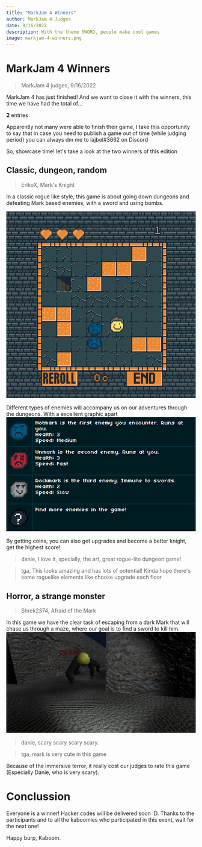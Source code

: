 ```yaml
---
title: "MarkJam 4 Winners"
author: MarkJam 4 Judges
date: 9/16/2022
description: With the theme SWORD, people make cool games
image: markjam-4-winners.png
---
```


# MarkJam 4 Winners
> MarkJam 4 judges, 9/16/2022

MarkJam 4 has just finished! And we want to close it with the winners, this time we have had the total of...

**2** entries

Apparently not many were able to finish their game, I take this opportunity to say that in case you need to publish a game out of time (while judging period) you can always dm me to lajbel#3662 on Discord

So, showcase time! let's take a look at the two winners of this edition

## Classic, dungeon, random
> ErikoX, Mark's Knight

In a classic rogue like style, this game is about going down dungeons and defeating Mark based enemies, with a sword and using bombs.

![](markjam-4-winners/image_1.gif)

Different types of enemies will accompany us on our adventures through the dungeons. With a excellent
graphic apart
![](markjam-4-winners/image_2.png)

By getting coins, you can also get upgrades and become a better knight, get the highest score!

> danie, I love it, specially, the art, great rogue-lite dungeon game!

> tga, This looks amazing and has lots of potential! Kinda hope there's some roguelike elements like choose upgrade each floor

## Horror, a strange monster
> Shrek2374, Afraid of the Mark

In this game we have the clear task of escaping from a dark
Mark that will chase us through a maze, where our goal is to find a sword to kill him.
![](markjam-4-winners/scary.png)

> danie, scary scary scary scary.

> tga, mark is very cute in this game

Because of the immersive terror, it really cost our judges to rate this game (Especially Danie, who is very scary).

# Conclussion
Everyone is a winner! Hacker codes will be delivered soon :D. Thanks to the participants and to all the kaboomies who participated in this event, wait for the next one!

Happy burp, Kaboom.